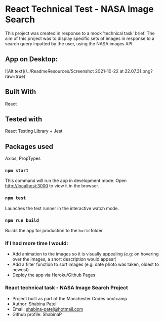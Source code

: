 # React Technical Test - NASA Image Search

This project was created in response to a mock 'technical task' brief.
The aim of this project was to display specific sets of images in response to a search query inputted by the user, using the NASA images API. 

## App on Desktop:
![Alt text](/../<screenshots>ReadmeResources/Screenshot 2021-10-22 at 22.07.31.png?raw=true)

## Built With
React

## Tested with
React Testing Library + Jest

## Packages used
Axios, PropTypes

### `npm start`

This command will run the app in development mode.  Open [http://localhost:3000](http://localhost:3000) to view it in the browser.

### `npm test`

Launches the test runner in the interactive watch mode.

### `npm run build`

Builds the app for production to the `build` folder

### If I had more time I would:
- Add animation to the images so it is visually appealing (e.g: on hovering over the images, a short description would appear)
- Add a filter function to sort images (e.g: date photo was taken, oldest to newest)
- Deploy the app via Heroku/Github Pages

### React technical task - NASA Image Search Project
- Project built as part of the Manchester Codes bootcamp
- Author: Shabina Patel
- Email: shabina-patel@hotmail.com 
- Github profile: ShabinaP